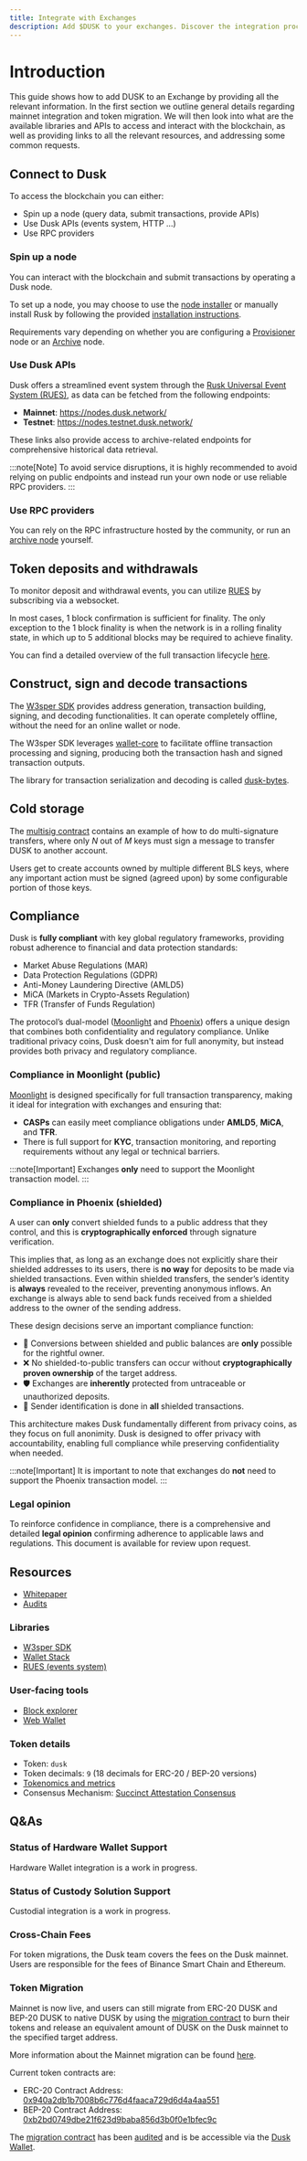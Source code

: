 ```yaml
---
title: Integrate with Exchanges
description: Add $DUSK to your exchanges. Discover the integration process, technical requirements, and support resources.
---
```


# Introduction

This guide shows how to add DUSK to an Exchange by providing all the relevant information. In the first section we outline general details regarding mainnet integration and token migration. We will then look into what are the available libraries and APIs to access and interact with the blockchain, as well as providing links to all the relevant resources, and addressing some common requests.

## Connect to Dusk

To access the blockchain you can either:
- Spin up a node (query data, submit transactions, provide APIs)
- Use Dusk APIs (events system, HTTP ...)
- Use RPC providers

### Spin up a node

You can interact with the blockchain and submit transactions by operating a Dusk node.

To set up a node, you may choose to use the [node installer](/operator/guides/provisioner-node/#node-installer) or manually install Rusk by following the provided [installation instructions](/operator/installation).

Requirements vary depending on whether you are configuring a [Provisioner](/operator/provisioner) node or an [Archive](/operator/archive-node) node.

### Use Dusk APIs

Dusk offers a streamlined event system through the [Rusk Universal Event System (RUES)](/developer/integrations/rues), as data can be fetched from the following endpoints:

- **Mainnet**: https://nodes.dusk.network/
- **Testnet**: https://nodes.testnet.dusk.network/

These links also provide access to archive-related endpoints for comprehensive historical data retrieval.

:::note[Note]
To avoid service disruptions, it is highly recommended to avoid relying on public endpoints and instead run your own node or use reliable RPC providers.
::: 

### Use RPC providers

You can rely on the RPC infrastructure hosted by the community, or run an [archive node](/operator/archive-node) yourself.

## Token deposits and withdrawals

To monitor deposit and withdrawal events, you can utilize [RUES](/developer/integrations/rues#event-subscriptions) by subscribing via a websocket.

In most cases, 1 block confirmation is sufficient for finality. The only exception to the 1 block finality is when the network is in a rolling finality state, in which up to 5 additional blocks may be required to achieve finality.

You can find a detailed overview of the full transaction lifecycle [here](/developer/integrations/tx-lifecycle).

## Construct, sign and decode transactions

The [W3sper SDK](/developer/integrations/w3sper) provides address generation, transaction building, signing, and decoding functionalities. It can operate completely offline, without the need for an online wallet or node. 

The W3sper SDK leverages [wallet-core](/developer/integrations/wallet-core) to facilitate offline transaction processing and signing, producing both the transaction hash and signed transaction outputs. 

The library for transaction serialization and decoding is called [dusk-bytes](https://github.com/dusk-network/dusk-bytes).


## Cold storage

The [multisig contract](https://github.com/dusk-network/multisig-contract) contains an example of how to do multi-signature transfers, where only *N* out of *M* keys must sign a message to transfer DUSK to another account.

Users get to create accounts owned by multiple different BLS keys, where any important action must be signed (agreed upon) by some configurable portion of those keys.

## Compliance

Dusk is **fully compliant** with key global regulatory frameworks, providing robust adherence to financial and data protection standards:

- Market Abuse Regulations (MAR)
- Data Protection Regulations (GDPR)
- Anti-Money Laundering Directive (AMLD5)
- MiCA (Markets in Crypto-Assets Regulation)
- TFR (Transfer of Funds Regulation)

The protocol’s dual-model ([Moonlight](/learn/tx-models#moonlight) and [Phoenix](/learn/tx-models#phoenix)) offers a unique design that combines both confidentiality and regulatory compliance. Unlike traditional privacy coins, Dusk doesn't aim for full anonymity, but instead provides both privacy and regulatory compliance.

### Compliance in Moonlight (public)

[Moonlight](/learn/tx-models#moonlight) is designed specifically for full transaction transparency, making it ideal for integration with exchanges and ensuring that:

- **CASPs** can easily meet compliance obligations under **AMLD5**, **MiCA**, and **TFR**.
- There is full support for **KYC**, transaction monitoring, and reporting requirements without any legal or technical barriers.

:::note[Important]
Exchanges **only** need to support the Moonlight transaction model.
::: 

### Compliance in Phoenix (shielded)
A user can **only** convert shielded funds to a public address that they control, and this is **cryptographically enforced** through signature verification.

This implies that, as long as an exchange does not explicitly share their shielded addresses to its users, there is **no way** for deposits to be made via shielded transactions. Even within shielded transfers, the sender’s identity is **always** revealed to the receiver, preventing anonymous inflows. An exchange is always able to send back funds received from a shielded address to the owner of the sending address.

These design decisions serve an important compliance function:

- 🔐 Conversions between shielded and public balances are **only** possible for the rightful owner.
- ❌ No shielded-to-public transfers can occur without **cryptographically proven ownership** of the target address.
- 🛡️ Exchanges are **inherently** protected from untraceable or unauthorized deposits.
- 🧾 Sender identification is done in **all** shielded transactions.

This architecture makes Dusk fundamentally different from privacy coins, as they focus on full anonimity. Dusk is designed to offer privacy with accountability, enabling full compliance while preserving confidentiality when needed.

:::note[Important]
It is important to note that exchanges do **not** need to support the Phoenix transaction model.
::: 

### Legal opinion
To reinforce confidence in compliance, there is a comprehensive and detailed **legal opinion** confirming adherence to applicable laws and regulations. This document is available for review upon request.


## Resources

- [Whitepaper](https://dusk-cms.ams3.digitaloceanspaces.com/Dusk_Whitepaper_2024_4db72f92a1.pdf)
- [Audits](https://github.com/dusk-network/audits)
### Libraries

- [W3sper SDK](/developer/integrations/w3sper)
- [Wallet Stack](/developer/integrations/wallet-stack)
- [RUES (events system)](/developer/integrations/w3sper)

### User-facing tools

- [Block explorer](https://explorer.dusk.network/)
- [Web Wallet](https://wallet.dusk.network/)

### Token details

- Token: `dusk`
- Token decimals: `9` (18 decimals for ERC-20 / BEP-20 versions)
- [Tokenomics and metrics](https://docs.dusk.network/learn/tokenomics)
- Consensus Mechanism: [Succinct Attestation Consensus](https://docs.dusk.network/learn/deep-dive/succinct-attestation)

  
## Q&As
### Status of Hardware Wallet Support

Hardware Wallet integration is a work in progress.

### Status of Custody Solution Support

Custodial integration is a work in progress.

### Cross-Chain Fees

For token migrations, the Dusk team covers the fees on the Dusk mainnet.
Users are responsible for the fees of Binance Smart Chain and Ethereum.


### Token Migration

Mainnet is now live, and users can still migrate from ERC-20 DUSK and BEP-20 DUSK to native DUSK by using the [migration contract](https://github.com/dusk-network/dusk-migration) to burn their tokens and release an equivalent amount of DUSK on the Dusk mainnet to the specified target address. 

More information about the Mainnet migration can be found [here](/learn/guides/mainnet-migration).

Current token contracts are:
- ERC-20 Contract Address: [0x940a2db1b7008b6c776d4faaca729d6d4a4aa551](https://etherscan.io/address/0x940a2db1b7008b6c776d4faaca729d6d4a4aa551)
- BEP-20 Contract Address: [0xb2bd0749dbe21f623d9baba856d3b0f0e1bfec9c](https://bscscan.com/token/0xb2bd0749dbe21f623d9baba856d3b0f0e1bfec9c)

The [migration contract](https://github.com/dusk-network/dusk-migration) has been [audited](https://github.com/dusk-network/audits/blob/main/core-audits/2024-10_migration-smart-contract-security-assessment_zellic.pdf) and is be accessible via the [Dusk Wallet](https://wallet.dusk.network/).